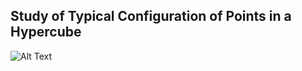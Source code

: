 ## Study of Typical Configuration of Points in a Hypercube

![Alt Text](https://media.giphy.com/media/nqgTCSZE0ZE771Rasx/giphy.gif)
